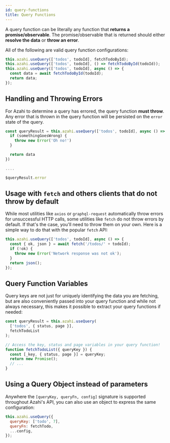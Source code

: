 ```yaml
---
id: query-functions
title: Query Functions
---
```


A query function can be literally any function that **returns a promise/observable**. The promise/observable that is returned should either **resolve the data** or **throw an error**.

All of the following are valid query function configurations:

```js
this.azahi.useQuery(['todos', todoId], fetchTodoById);
this.azahi.useQuery(['todos', todoId], () => fetchTodoById(todoId));
this.azahi.useQuery(['todos', todoId], async () => {
  const data = await fetchTodoById(todoId);
  return data;
});
```

## Handling and Throwing Errors

For Azahi to determine a query has errored, the query function **must throw**. Any error that is thrown in the query function will be persisted on the `error` state of the query.

```js
const queryResult = this.azahi.useQuery(['todos', todoId], async () => {
  if (somethingGoesWrong) {
    throw new Error('Oh no!')
  }

  return data
})

....

$queryResult.error
```

## Usage with `fetch` and others clients that do not throw by default

While most utilities like `axios` or `graphql-request` automatically throw errors for unsuccessful HTTP calls, some utilities like `fetch` do not throw errors by default. If that's the case, you'll need to throw them on your own. Here is a simple way to do that with the popular `fetch` API:

```js
this.azahi.useQuery(['todos', todoId], async () => {
  const { ok, json } = await fetch('/todos/' + todoId);
  if (!ok) {
    throw new Error('Network response was not ok');
  }
  return json();
});
```

## Query Function Variables

Query keys are not just for uniquely identifying the data you are fetching, but are also conveniently passed into your query function and while not always necessary, this makes it possible to extract your query functions if needed:

```js
const queryResult = this.azahi.useQuery(
  ['todos', { status, page }],
  fetchTodoList
);

// Access the key, status and page variables in your query function!
function fetchTodoList({ queryKey }) {
  const [_key, { status, page }] = queryKey;
  return new Promise();
  // ...
}
```

## Using a Query Object instead of parameters

Anywhere the `[queryKey, queryFn, config]` signature is supported throughout Azahi's API, you can also use an object to express the same configuration:

```js
this.azahi.useQuery({
  queryKey: ['todo', 7],
  queryFn: fetchTodo,
  ...config,
});
```
